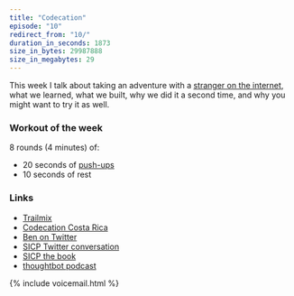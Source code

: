 ```yaml
---
title: "Codecation"
episode: "10"
redirect_from: "10/"
duration_in_seconds: 1873
size_in_bytes: 29987888
size_in_megabytes: 29
---
```


This week I talk about taking an adventure with a [stranger on the internet](https://twitter.com/r00k), what we learned, what we built, why we did it a second time, and why you might want to try it as well.

### Workout of the week

8 rounds (4 minutes) of:

- 20 seconds of [push-ups](https://www.youtube.com/watch?v=M1IfJmVjKW0)
- 10 seconds of rest

### Links

- [Trailmix](https://www.trailmix.life/)
- [Codecation Costa Rica](http://codecation.github.io/2014-02-clojure-rica/)
- [Ben on Twitter](https://twitter.com/r00k)
- [SICP Twitter conversation](https://twitter.com/r00k/status/382706978977742848)
- [SICP the book](https://mitpress.mit.edu/sicp/full-text/book/book.html)
- [thoughtbot podcast](http://podcasts.thoughtbot.com/giantrobots)

{% include voicemail.html %}

